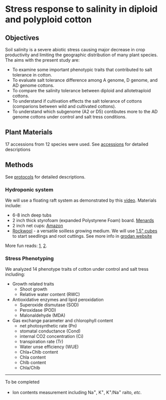 # Stress response to salinity in diploid and polyploid cotton
## Objectives
Soil salinity is a severe abiotic stress causing major decrease in crop productivity and limiting the geographic distribution of many  plant species. The aims with the present study are:
* To examine some important phenotypic traits that contributed to salt tolerance in cotton.
* To evaluate salt tolerance difference among A genome, D genome, and AD genome cottons. 
* To compare the salinity tolerance between diploid and allotetraploid cottons.
* To understand if cultivation effects the salt tolerance of cottons (comparions between wild and cultivated cottons).
* To understand which subgenome (A2 or D5) contibutes more to the AD genome cottons under control and salt tress conditions.
 
## Plant Materials
17 accessions from 12 species were used. See [accessions](accessions.md) for detailed descriptions
## Methods
See [protocols](protocols.md) for detailed descriptions.
### Hydroponic system
We will use a floating raft system as demonstrated by this [video](https://www.youtube.com/watch?v=6-ou5iUHtvg). Materials include:
* 6-8 inch deep tubs
* 2 inch thick styrofoam (expanded Polystyrene Foam) board. [Menards](https://www.menards.com/main/building-materials/insulation/insulation-panels/expanded-polystyrene-foam-insulation-2-x-4-x-8-r-8/p-1444435971902-c-5779.htm?tid=9154814912926552425&ipos=11) 
* 2 inch net cups: [Amazon](https://www.amazon.com/gp/product/B01EQFGS6O/ref=oh_aui_detailpage_o00_s00?ie=UTF8&psc=1)
* [Rockwool](https://en.wikipedia.org/wiki/Mineral_wool) - a versatile soilless growing medium. We will use [1.5" cubes](https://www.amazon.com/gp/product/B016AXFAY6/ref=s9_acsd_hps_bw_c_x_1_w) to start seedlings and root cuttings. See more info in [grodan website](http://grodan101.com)

More fun reads: [1](https://www.hydroponics-simplified.com/support-files/mini-lettuce-raft-pdf.pdf), [2](https://www.extension.iastate.edu/forestry/tri_state/tristate_2014/talks/PDFs/Aquaponic_System_Design_and_Management.pdf).
### Stress Phenotyping
We analyzed 14 phenotype traits of cotton under control and salt tress including:
* Growth related traits
  * Shoot growth
  * Relative water content (RWC)
* Antioxidative enzymes and lipid peroxidation 
  * Superoxide dismutase (SOD)
  * Peroxidase (POD)
  * Malonaldehyde (MDA)
* Gas exchange parameter and chlorophyll content
  * net photosynthetic rate (Pn)
  * stomatal conductance (Cond)
  * internal CO2 concentration (Ci) 
  * transpiration rate (Tr)
  * Water unse efficiency (WUE)
  * Chla+Chlb content
  * Chla content
  * Chlb content
  * Chla/Chlb
_ _ _
 To be completed
* Ion contents measurement including Na<sup>+</sup>, K<sup>+</sup>, K<sup>+</sup>/Na<sup>+</sup> raito, *etc*.
